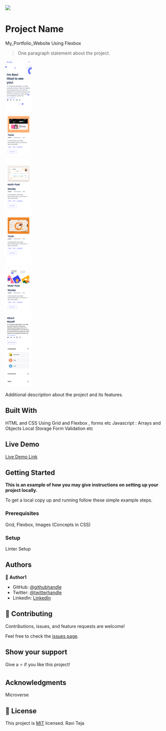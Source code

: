 ![](https://img.shields.io/badge/Microverse-blueviolet)

# Project Name
My_Portfolio_Website Using Flexbox

> One paragraph statement about the project.

![screenshot](./images/portfoli_website.png)

Additional description about the project and its features.

## Built With

HTML and CSS
Using Grid and Flexbox , forms etc
Javascript : Arrays and Objects
Local Storage
Form Validation etc

## Live Demo

[Live Demo Link](https://ravitejam9602.github.io/Portfolio/)


## Getting Started

**This is an example of how you may give instructions on setting up your project locally.**



To get a local copy up and running follow these simple example steps.

### Prerequisites
Grid, Flexbox, Images (Concepts in CSS)
### Setup
Linter Setup 


## Authors

👤 **Author1**

- GitHub: [@githubhandle](https://github.com/RaviTejaM9602/Portfolio)
- Twitter: [@twitterhandle](https://twitter.com/RaviTejaMekala1)
- LinkedIn: [LinkedIn](https://www.linkedin.com/in/ravi-teja-8499a31b9/)

## 🤝 Contributing

Contributions, issues, and feature requests are welcome!

Feel free to check the [issues page](../../issues/).

## Show your support

Give a ⭐️ if you like this project!

## Acknowledgments

Microverse

## 📝 License

This project is [MIT](./MIT.md) licensed.
Ravi Teja



